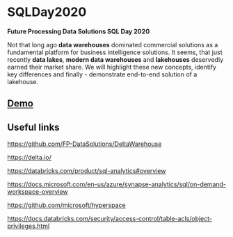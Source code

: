 # SQLDay2020
**Future Processing Data Solutions SQL Day 2020** 

Not that long ago **data warehouses** dominated commercial solutions as a fundamental platform for business intelligence solutions.
 It seems, that just recently **data lakes**, **modern data warehouses** and **lakehouses** deservedly earned their market share.
 We will highlight these new concepts, identify key differences and finally - demonstrate end-to-end solution of a lakehouse.

## [Demo](./Demos/Demo.md) 

## Useful links

https://github.com/FP-DataSolutions/DeltaWarehouse

https://delta.io/

https://databricks.com/product/sql-analytics#overview

https://docs.microsoft.com/en-us/azure/synapse-analytics/sql/on-demand-workspace-overview

https://github.com/microsoft/hyperspace

https://docs.databricks.com/security/access-control/table-acls/object-privileges.html




